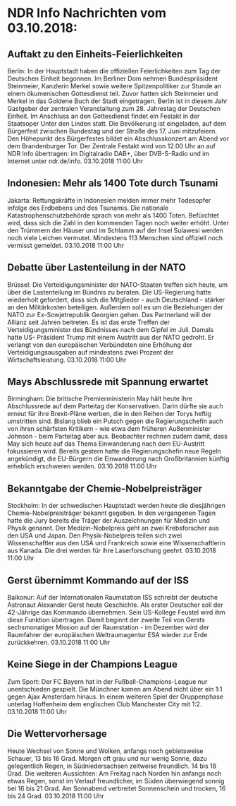 # NDR Info Nachrichten vom 03.10.2018:


## Auftakt zu den Einheits-Feierlichkeiten
Berlin: In der Hauptstadt haben die offiziellen Feierlichkeiten zum Tag der Deutschen Einheit begonnen. Im Berliner Dom nehmen Bundespräsident Steinmeier, Kanzlerin Merkel sowie weitere Spitzenpolitiker zur Stunde an einem ökumenischen Gottesdienst teil. Zuvor hatten sich Steinmeier und Merkel in das Goldene Buch der Stadt eingetragen. Berlin ist in diesem Jahr Gastgeber der zentralen Veranstaltung zum 28. Jahrestag der Deutschen Einheit. Im Anschluss an den Gottesdienst findet ein Festakt in der Staatsoper Unter den Linden statt. Die Bevölkerung ist eingeladen, auf dem Bürgerfest zwischen Bundestag und der Straße des 17. Juni mitzufeiern. Den Höhepunkt des Bürgerfestes bildet ein Abschlusskonzert am Abend vor dem Brandenburger Tor. Der Zentrale Festakt wird von 12.00 Uhr an auf NDR Info übertragen: im Digitalradio DAB+, über DVB-S-Radio und im Internet unter ndr.de/info. 03.10.2018 11:00 Uhr 

## Indonesien: Mehr als 1400 Tote durch Tsunami
Jakarta:					Rettungskräfte in Indonesien melden immer mehr Todesopfer infolge des Erdbebens und des Tsunamis. Die nationale Katastrophenschutzbehörde sprach von mehr als 1400 Toten. Befürchtet wird, dass sich die Zahl in den kommenden Tagen noch weiter erhöht. Unter den Trümmern der Häuser und im Schlamm auf der Insel Sulawesi werden noch viele Leichen vermutet. Mindestens 113 Menschen sind offiziell noch vermisst gemeldet. 03.10.2018 11:00 Uhr 

## Debatte über Lastenteilung in der NATO
Brüssel: Die Verteidigungsminister der NATO-Staaten treffen sich heute, um über die Lastenteilung im Bündnis zu beraten. Die US-Regierung hatte wiederholt gefordert, dass sich die Mitglieder - auch Deutschland - stärker an den Militärkosten beteiligen. Außerdem soll es um die Beziehungen der NATO zur Ex-Sowjetrepublik Georgien gehen. Das Partnerland will der Allianz seit Jahren beitreten. Es ist das erste Treffen der Verteidigungsminister des Bündnisses nach dem Gipfel im Juli. Damals hatte US- Präsident Trump mit einem Austritt aus der NATO gedroht. Er verlangt von den europäischen Verbündeten eine Erhöhung der Verteidigungsausgaben auf mindestens zwei Prozent der Wirtschaftsleistung. 03.10.2018 11:00 Uhr 

## Mays Abschlussrede mit Spannung erwartet
Birmingham: Die britische Premierministerin May hält heute ihre Abschlussrede auf dem Parteitag der Konservativen. Darin dürfte sie auch erneut für ihre Brexit-Pläne werben, die in den Reihen der Torys heftig umstritten sind. Bislang blieb ein Putsch gegen die Regierungschefin auch von ihren schärfsten Kritikern - wie etwa dem früheren Außenminister Johnson - beim Parteitag aber aus. Beobachter rechnen zudem damit, dass May sich heute auf das Thema Einwanderung nach dem EU-Austritt fokussieren wird. Bereits gestern hatte die Regierungschefin neue Regeln angekündigt, die EU-Bürgern die Einwanderung nach Großbritannien künftig erheblich erschweren werden. 03.10.2018 11:00 Uhr 

## Bekanntgabe der Chemie-Nobelpreisträger
Stockholm: In der schwedischen Hauptstadt werden heute die diesjährigen Chemie-Nobelpreisträger bekannt gegeben. In den vergangenen Tagen hatte die Jury bereits die Träger der Auszeichnungen für Medizin und Physik genannt. Der Medizin-Nobelpreis geht an zwei Krebsforscher aus den USA und Japan. Den Physik-Nobelpreis teilen sich zwei Wissenschaftler aus den USA und Frankreich sowie eine Wissenschaftlerin aus Kanada. Die drei werden für ihre Laserforschung geehrt. 03.10.2018 11:00 Uhr 

## Gerst übernimmt Kommando auf der ISS
Baikonur: Auf der Internationalen Raumstation ISS schreibt der deutsche Astronaut Alexander Gerst heute Geschichte. Als erster Deutscher soll der 42-Jährige das Kommando übernehmen. Sein US-Kollege Feustel wird ihm diese Funktion übertragen. Damit beginnt der zweite Teil von Gersts sechsmonatiger Mission auf der Raumstation - im Dezember wird der Raumfahrer der europäischen Weltraumagentur ESA wieder zur Erde zurückkehren. 03.10.2018 11:00 Uhr 

## Keine Siege in der Champions League
Zum Sport: Der FC Bayern hat in der Fußball-Champions-League nur unentschieden gespielt. Die Münchner kamen am Abend nicht über ein 1:1 gegen Ajax Amsterdam hinaus. In einem weiteren Spiel der Gruppenphase unterlag Hoffenheim dem englischen Club Manchester City mit 1:2. 03.10.2018 11:00 Uhr 

## Die Wettervorhersage
Heute Wechsel von Sonne und Wolken, anfangs noch gebietsweise Schauer, 13 bis 16 Grad. Morgen oft grau und nur wenig Sonne, dazu gelegentlich Regen, in Südniedersachsen zeitweise freundlich. 14 bis 18 Grad. Die weiteren Aussichten: Am Freitag nach Norden hin anfangs noch etwas Regen, sonst im Verlauf freundlicher, im Süden überwiegend sonnig bei 16 bis 21 Grad. Am Sonnabend verbreitet Sonnenschein und trocken, 16 bis 24 Grad. 03.10.2018 11:00 Uhr 
